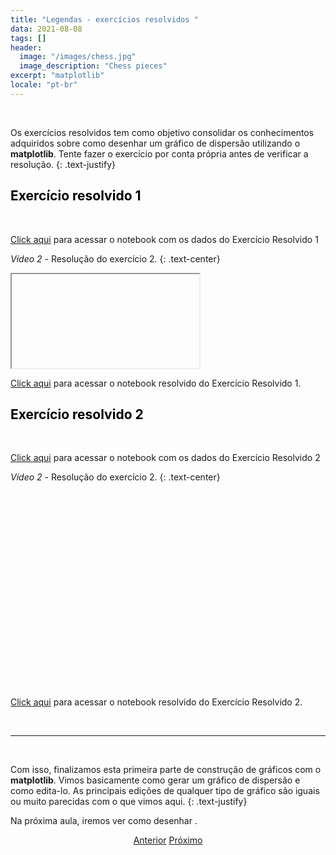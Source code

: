 ```yaml
---
title: "Legendas - exercícios resolvidos "
data: 2021-08-08
tags: []
header:
  image: "/images/chess.jpg"
  image_description: "Chess pieces"
excerpt: "matplotlib"
locale: "pt-br"
---
```


<br>

Os exercícios resolvidos tem como objetivo consolidar os conhecimentos adquiridos sobre como desenhar um gráfico de dispersão utilizando o **matplotlib**. Tente fazer o exercício por conta própria antes de verificar a resolução.
{: .text-justify}

<h2><a style="color:black" id="">Exercício resolvido 1</a></h2>

<br>

[Click aqui]() para acessar o notebook com os dados do Exercício Resolvido 1

*Vídeo 2* - Resolução do exercício	2.
{: .text-center}
<iframe></iframe>


[Click aqui]() para acessar o notebook resolvido do Exercício Resolvido 1.


<h2><a style="color:black" id="">Exercício resolvido 2</a></h2>


<br>

[Click aqui]() para acessar o notebook com os dados do Exercício Resolvido 2

*Vídeo 2* - Resolução do exercício 2.
{: .text-center}
<iframe width="560" height="315" src="" title="YouTube video player" frameborder="0" allow="accelerometer; autoplay; clipboard-write; encrypted-media; gyroscope; picture-in-picture" allowfullscreen></iframe>

<br>


[Click aqui]() para acessar o notebook resolvido do Exercício Resolvido 2.

<br>

<hr>

<br>

Com isso, finalizamos esta primeira parte de construção de gráficos com o **matplotlib**. Vimos basicamente como gerar um gráfico de dispersão e como edita-lo. As principais edições de qualquer tipo de gráfico são iguais ou muito parecidas com o que vimos aqui.
{: .text-justify}

Na próxima aula, iremos ver como desenhar .


<p style="text-align: center">
  <a href="/Curso-matplotlib-66" class="btn btn--success">Anterior</a>
  <a href="/Curso-matplotlib-68" class="btn btn--success">Próximo</a>
</p>
